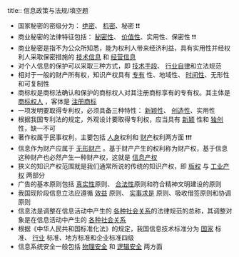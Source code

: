 title:: 信息政策与法规/填空题

- 国家秘密的密级分为： <ins>绝密</ins>、 <ins>机密</ins>、秘密 ❗️❗️
- 商业秘密的法律特征包括： <ins>秘密性</ins>、 <ins>价值性</ins>、实用性、保密性 ❗️❗️
- 商业秘密是指不为公众所知悉，能为权利人带来经济利益，具有实用性并经权利人采取保密措施的 <ins>技术信息</ins> 和 <ins>经营信息</ins>
- 对个人信息的保护可以采取三种方式，即 <ins>技术手段</ins>、 <ins>行业自律</ins>和立法规范
- 相对于一般的财产所有权，知识产权具有 <ins>专有</ins> 性、地域性、 <ins>时间性</ins>、无形性和可复制性
- 商标权是商标法确认和保护的商标权人对其注册商标享有的专有权。其主体是 <ins>商标权人</ins> ，客体是 <ins>注册商标</ins>
- 一项发明要取得专利权，必须具备三种特性： <ins>新颖性</ins>、 <ins>创造性</ins>、实用性
- 根据我国专利法的规定，外观设计要取得专利权，应当具有 <ins>新颖</ins> 性和 <ins>独创</ins> 性，缺一不可
- 著作权属于民事权利，主要包括 <ins>人身</ins>权利和 <ins>财产</ins>权利两方面 ❗️❗️❗️
- 信息作为财产应属于 <ins>无形财产</ins> 。基于财产产生的权利称为财产权，基于信息这种财产也必然产生一种财产权，这就是 <ins>信息产权</ins>
- 狹义的知识产权范围就是我们通常所说的传统的知识产权，即 <ins>版权</ins> 与 <ins>工业产权</ins> 两部分
- 广告的基本原则包括 <ins>真实性</ins>原则、 <ins>合法性</ins>原则和符合精神文明建设的原则
- 我国现阶段信息立法应遵循 <ins>效益</ins> 原则、 <ins>实事求是</ins> 原则、吸收借签原则和协调原则
- 信息法是调整在信息活动中产生的 <ins>各种社会关系</ins>的法律规范的总称，其调整对象是在信息活动中产生的 <ins>各种社会关系</ins>
- 根据《中华人民共和国标准化法》的规定，我国信息技术标准分为 <ins>国家</ins> 标准、 <ins>行业</ins> 标准、地方标准和企业标准四级
- 信息系统安全一般包括 <ins>物理安全</ins> 和 <ins>逻辑安全</ins> 两方面